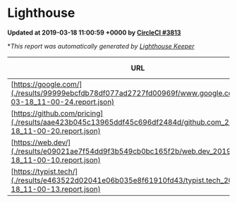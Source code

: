 
# Lighthouse

**Updated at 2019-03-18 11:00:59 +0000 by [CircleCI #3813](https://circleci.com/gh/ItinerisLtd/lighthouse-keeper-example/3813)**

**This report was automatically generated by [Lighthouse Keeper](https://github.com/itinerisltd/lighthouse-keeper)*

| URL | Performance | Accessibility | Best Practices | SEO | PWA | Updated At |
| --- | --- | --- | --- | --- | --- | --- |
| [https://google.com/](./results/99999ebcfdb78df077ad2727fd00969f/www.google.com_2019-03-18_11-00-24.report.json) | 0.91 | 0.71 | 0.93 | 0.8 | 0.58 | 2019-03-18T11:00:24.166Z |
| [https://github.com/pricing](./results/aae423b045c13965ddf45c696df2484d/github.com_2019-03-18_11-00-20.report.json) | 0.85 | 0.89 | 0.93 | 0.9 | 0.58 | 2019-03-18T11:00:20.736Z |
| [https://web.dev/](./results/e09021ae7f54dd9f3b549cb0bc165f2b/web.dev_2019-03-18_11-00-10.report.json) | 0.96 | 0.93 | 1 | 0.87 | 1 | 2019-03-18T11:00:10.611Z |
| [https://typist.tech/](./results/e463522d02041e06b035e8f61910fd43/typist.tech_2019-03-18_11-00-13.report.json) | 1 |  |  |  |  | 2019-03-18T11:00:13.509Z |
